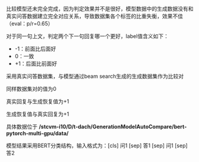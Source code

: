 比较模型还未完全完成，因为判定效果并不是很好，模型数据中的生成数据没有和真实问答数据建立完全对应关系，导致数据集各个标签的比重失衡，效果不佳（eval：p/r=0.65）

对于同一句上文，判定两个下一句回复哪一个更好，label值含义如下：

*	-1：前面比后面好
*	0：一致
*	+1：后面比前面好

采用真实问答数据集，与模型通过beam search生成的生成数据集作为比较对

同样数据集对的值为0

真实回复与生成恢复值为+1

生成恢复值与真实回复为+1

具体数据位于 **/stcvm-i10/D/t-dach/GenerationModelAutoCompare/bert-pytorch-multi-gpu/data/** 

模型结果采用BERT分类结构，输入格式为：[cls] 问1 [sep] 答1 [sep] 问1 [sep] 答2
